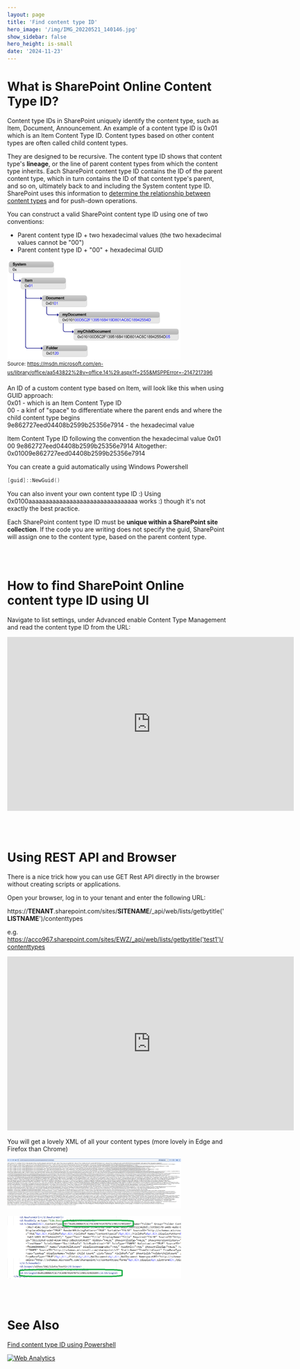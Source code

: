 ```yaml
---
layout: page
title: 'Find content type ID'
hero_image: '/img/IMG_20220521_140146.jpg'
show_sidebar: false
hero_height: is-small
date: '2024-11-23'
---
```


# What is SharePoint Online Content Type ID?

Content type IDs in SharePoint uniquely identify the content type, such as Item, Document, Announcement. An example of a content type ID is 0x01 which is an Item Content Type ID. Content types based on other content types are often called child content types.

They are designed to be recursive. The content type ID shows that content type's **lineage**, or the line of parent content types from which the content type inherits. Each SharePoint content type ID contains the ID of the parent content type, which in turn contains the ID of that content type's parent, and so on, ultimately back to and including the System content type ID. SharePoint uses this information to [determine the relationship between content types](https://learn.microsoft.com/en-us/previous-versions/office/developer/sharepoint-2010/aa543822(v=office.14)?redirectedfrom=MSDN) and for push-down operations.

You can construct a valid SharePoint content type ID using one of two conventions:

* Parent content type ID + two hexadecimal values (the two hexadecimal values cannot be "00")
* Parent content type ID + "00" + hexadecimal GUID

 <img src="/articles/images/Github-AddContentType2-1.png" width="400"><br/>
<sup>Source: https://msdn.microsoft.com/en-us/library/office/aa543822%28v=office.14%29.aspx?f=255&MSPPError=-2147217396</sup>



An ID of a custom content type based on Item, will look like this when using GUID approach: <br/>
0x01   - which is an Item Content Type ID<br/>
00     - a kinf of "space" to differentiate where the parent ends and where the child content type begins<br/>
9e862727eed04408b2599b25356e7914  - the hexadecimal value <br/>


Item Content Type ID	following the convention	 the hexadecimal value 
0x01	00   	9e862727eed04408b2599b25356e7914
Altogether: 0x01009e862727eed04408b2599b25356e7914
 
You can create a guid automatically using Windows Powershell 

```powershell
[guid]::NewGuid()
```


You can also invent your own content type ID :)  Using 0x0100aaaaaaaaaaaaaaaaaaaaaaaaaaaaaaaa works :)  though it's not exactly the best practice.

Each SharePoint content type ID must be **unique within a SharePoint site collection**. If the code you are writing does not specify the guid, SharePoint will assign one to the content type, based on the parent content type.


<br/><br/>

<h1>How to find SharePoint Online content type ID using UI</h1>



Navigate to list settings, under Advanced enable Content Type Management and read the content type ID from the URL:


<iframe src="https://www.youtube.com/embed/iUlWXX-20mk" width="660" height="400" frameborder="0" allowfullscreen></iframe>


<br/><br/>


<h1>Using REST API and Browser</h1>

There is a nice trick how you can use GET Rest API directly in the browser without creating scripts or applications.  

Open your browser, log in to your tenant and enter the following URL:

 https://**TENANT**.sharepoint.com/sites/**SITENAME**/_api/web/lists/getbytitle('**LISTNAME**')/contenttypes

e.g.
https://acco967.sharepoint.com/sites/EWZ/_api/web/lists/getbytitle('test1')/contenttypes



<iframe src="https://www.youtube.com/embed/8op5JVuNBpo" width="660" height="400" frameborder="0" allowfullscreen></iframe>


<br/>

You will get a lovely XML of all your content types  (more lovely in Edge and Firefox than Chrome)

 <img src="/articles/img/ctid22.PNG" width="400"><br/>


  <img src="/articles/img/ctid23.PNG" width="400"><br/>






<br/><br/>

# See Also

[Find content type ID using Powershell](https://powershellscripts.github.io/articles/en/SharePointOnline/findctIDPS/)



<!-- Default Statcounter code for findctid
https://powershellscripts.github.io/articles/en/SharePointOnline/findctid/
-->
<script type="text/javascript">
var sc_project=13065137; 
var sc_invisible=1; 
var sc_security="a877695d"; 
var sc_client_storage="disabled"; 
</script>
<script type="text/javascript"
src="https://www.statcounter.com/counter/counter.js"
async></script>
<noscript><div class="statcounter"><a title="Web Analytics"
href="https://statcounter.com/" target="_blank"><img
class="statcounter"
src="https://c.statcounter.com/13065137/0/a877695d/1/"
alt="Web Analytics"
referrerPolicy="no-referrer-when-downgrade"></a></div></noscript>
<!-- End of Statcounter Code -->